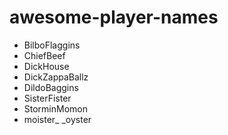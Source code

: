 # awesome-player-names

-   BilboFlaggins
-   ChiefBeef
-   DickHouse
-   DickZappaBallz
-   DildoBaggins
-   SisterFister
-   StorminMomon
-   moister_ _oyster
